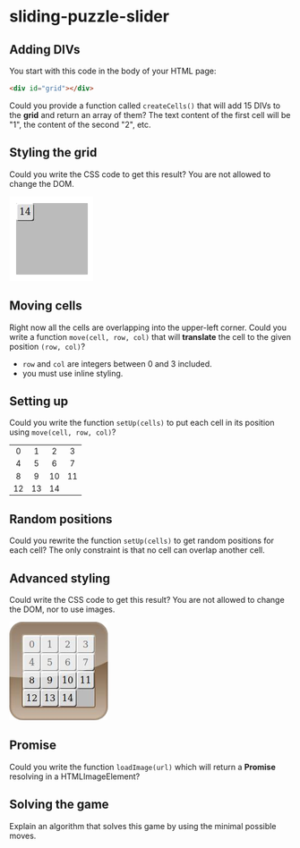 # sliding-puzzle-slider
## Adding DIVs

You start with this code in the body of your HTML page:
```html
<div id="grid"></div>
```

Could you provide a function called `createCells()` that will add 15 DIVs to the __grid__ and return an array of them?
The text content of the first cell will be "1", the content of the second "2", etc.

## Styling the grid

Could you write the CSS code to get this result? You are not allowed to change the DOM.

![style-1.png](style-1.png)

## Moving cells

Right now all the cells are overlapping into the upper-left corner.
Could you write a function `move(cell, row, col)` that will __translate__ the cell to the given position `(row, col)`?
* `row` and `col` are integers between 0 and 3 included.
* you must use inline styling.

## Setting up

Could you write the function `setUp(cells)` to put each cell in its position using `move(cell, row, col)`?

|    |    |    |    |
|:--:|:--:|:--:|:--:|
|  0 |  1 |  2 |  3 |
|  4 |  5 |  6 |  7 |
|  8 |  9 | 10 | 11 |
| 12 | 13 | 14 |    |


## Random positions

Could you rewrite the function `setUp(cells)` to get random positions for each cell?
The only constraint is that no cell can overlap another cell.

## Advanced styling

Could write the CSS code to get this result? You are not allowed to change the DOM, nor to use images.

![style-2.png](style-2.png)

## Promise

Could you write the function `loadImage(url)` which will return a __Promise__ resolving in a HTMLImageElement?

## Solving the game

Explain an algorithm that solves this game by using the minimal possible moves.
